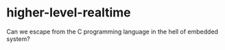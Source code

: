 # higher-level-realtime
Can we escape from the C programming language in the hell of embedded system?
